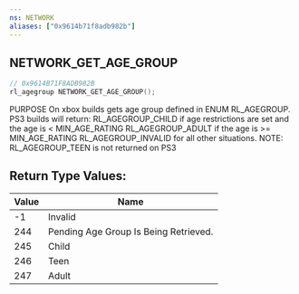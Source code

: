 ```yaml
---
ns: NETWORK
aliases: ["0x9614b71f8adb982b"]
---
```

## NETWORK_GET_AGE_GROUP

```c
// 0x9614B71F8ADB982B
rl_agegroup NETWORK_GET_AGE_GROUP();
```

PURPOSE On xbox builds gets age group defined in ENUM RL_AGEGROUP. PS3 builds will return: RL_AGEGROUP_CHILD if age restrictions are set and the age is < MIN_AGE_RATING RL_AGEGROUP_ADULT if the age is >= MIN_AGE_RATING RL_AGEGROUP_INVALID for all other situations. NOTE: RL_AGEGROUP_TEEN is not returned on PS3

## Return Type Values:
| Value | Name |
| --- | --- |
| -1 | Invalid |
| 244 | Pending Age Group Is Being Retrieved. |
| 245 | Child |
| 246 | Teen |
| 247 | Adult |

